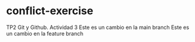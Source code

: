 # conflict-exercise
TP2 Git y Github. Actividad 3
Este es un cambio en la main branch
Este es un cambio en la feature branch

